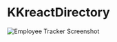 # KKreactDirectory

![Employee Tracker Screenshot](https://user-images.githubusercontent.com/68077734/101436948-c688ac00-38d4-11eb-980d-1ab93325dca0.png)




